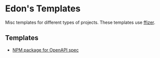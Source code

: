 # Edon's Templates

Misc templates for different types of projects. These templates use [ffizer](https://github.com/ffizer/ffizer).

## Templates

- [NPM package for OpenAPI spec](./openapi-npm/)
